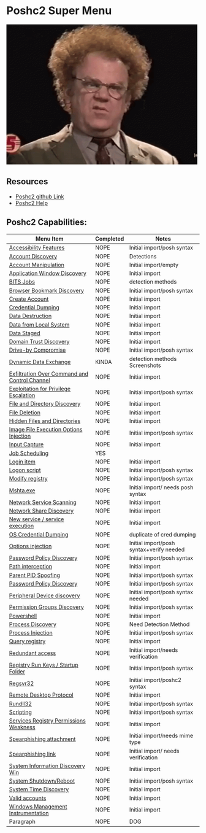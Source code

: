 # Poshc2 Super Menu 

![confusion](../Resources/gifs/confused-no.gif)


## Resources
- [Poshc2 github Link](https://github.com/nettitude/PoshC2)  
- [Poshc2 Help](poshC2_help_v8.md)

## Poshc2 Capabilities:

| Menu Item                                                                       | Completed | Notes                                    |
|---------------------------------------------------------------------------------|-----------|------------------------------------------|
| [Accessibility Features](instructions/Accessibility_features.md)                | NOPE      | Initial import/posh syntax                                      |
| [Account Discovery](instructions/Account_Discovery.md)                          | NOPE      | Detections                               |
| [Account Manipulation](instructions/Account_manipulation.md)                    | NOPE      | Initial import/empty                                      |
| [Application Window Discovery](instructions/Application_windows_discorvery.md)  | NOPE      | Initial import                                      |
| [BITS Jobs](instructions/BITS_Jobs.md)                                          | NOPE      | detection methods                        |
| [Browser Bookmark Discovery](instructions/Browser_bookmark_discovery.md)        | NOPE      | Initial import/posh syntax                                      |
| [Create Account](instructions/Create_account.md)                                | NOPE      | Initial import                                      |
| [Credential Dumping](instructions/Credential_Dumping.md)                        | NOPE      | Initial import                                      |
| [Data Destruction](instructions/Data_destruction.md)                            | NOPE      | Initial import                                      |
| [Data from Local System](instructions/Data_from_local_system.md)                | NOPE      | Initial import                                      |
| [Data Staged](instructions/Data_Staged.md)                                      | NOPE      | Initial import                                      |
| [Domain Trust Discovery](/Poshc2/instructions/Domain_Trust_Discovery.md)        | NOPE      | Initial import                                      |
| [Drive-by Compromise](/Poshc2/instructions/Drive-by_compromise.md)              | NOPE      | Initial import/posh syntax                                      |
| [Dynamic Data Exchange](instructions/Dynamic_Data_Exchange.md)                  | KINDA     | detection methods Screenshots            |
| [Exfiltration Over Command and Control Channel](instructions/Exfiltration_over_command_and_control_channel.md)| NOPE      | Initial import                                      |
| [Exploitation for Privilege Escalation](instructions/Exploitation_for_privilege_escalation.md) | NOPE      | Initial import/posh syntax                                      |
| [File and Directory Discovery](instructions/File_And_Directory_Permissions_Modification.md)    | NOPE      | Initial import                                      |
| [File Deletion](instructions/File_deletion.md)                                  | NOPE      | Initial import                                      |
| [Hidden Files and Directories](instructions/Hidden_files_and_directories.md)    | NOPE      | Initial import                           |
| [Image File Execution Options Injection](/Poshc2/instructions/Image_file_execution_options_injection.md)| NOPE      | Initial import/posh syntax                                      |
| [Input Capture](/Poshc2/instructions/Input_capture.md)                          | NOPE      | Initial import                                      |
| [Job Scheduling](instructions/Job_Scheduling.md)                                | YES       |                                       |
| [Login item](instructions/Login_item.md)                                        | NOPE      | Initial import                           |
| [Logon script](instructions/Logon_Scripts.md)                                   | NOPE      | Initial import/posh syntax         |
| [Modify registry](instructions/Modify_registry.md)                              | NOPE      | Initial import/posh syntax                                      |
| [Mshta.exe](instructions/MSHTA.MD)                                              | NOPE      | Initial import/ needs posh syntax        |
| [Network Service Scanning](/Poshc2/instructions/Network_Service_scanning.md)    | NOPE      | Initial import                                      |
| [Network Share Discovery](instructions/Network_share_discovery.md)              | NOPE      | Initial import                                      |
| [New service / service execution](instructions/New_Service_Server_Execution.md) | NOPE      | Initial import                           |
| [OS Credential Dumping](instructions/Credential_Dumping.md)                     | NOPE      | duplicate of cred dumping                                     |
| [Options injection](instructions/Options_injection.md)                          | NOPE      | Initial import/posh syntax+verify needed |
| [Password Policy Discovery](instructions/Password_policy_discovery.md)          | NOPE      | Initial import/posh syntax                                      |
| [Path interception](instructions/Path_Interception.md)                          | NOPE      | Initial import                                      |
| [Parent PID Spoofing](instructions/Parent_PID_spoofing.md)                      | NOPE      | Initial import/posh syntax                                      |
| [Password Policy Discovery](/Poshc2/instructions/Password_policy_discovery.md)  | NOPE      | Initial import/posh syntax                                      |
| [Peripheral Device discovery](instructions/Peripheral_Device_Discovery.md)      | NOPE      | Initial import/posh syntax needed        |
| [Permission Groups Discovery](/Poshc2/instructions/Permission_groups_discovery.md)| NOPE      | Initial import/posh syntax                                      |
| [Powershell](instructions/PowerShell.md)                                        | NOPE      | Initial import                                      |
| [Process Discovery](instructions/Process_Discovery.md)                          | NOPE      | Need Detection Method                    |
| [Process Injection](instructions/Process_injection.md)                          | NOPE      | Initial import/posh syntax                                      |
| [Query registry](instructions/Query_Registry.md)                                | NOPE      | Initial import                                      |
| [Redundant access](instructions/Reduntant_access.md)                            | NOPE      | Initial import/needs verification                                      |
| [Registry Run Keys / Startup Folder](instructions/Registry_run_keys_startup_folder.md)| NOPE      | Initial import/posh syntax                                      |
| [Regsvr32](/Poshc2/instructions/Regsvr32.md)                                    | NOPE      | Initial import/poshc2 syntax                                      |
| [Remote Desktop Protocol](instructions/Remote_desktop_protocol.md)              | NOPE      | Initial import                                      |
| [Rundll32](instructions/Rundll32.md)                                            | NOPE      | Initial import/posh syntax                                      |
| [Scripting](instructions/Scripting.md)                                          | NOPE      | Initial import/posh syntax                                      |
| [Services Registry Permissions Weakness](Poshc2/instructions/Service_registry_permissions_weakness.md)| NOPE      | Initial import                                      |
| [Spearphishing attachment](instructions/Spearfishing_attachment.md)             | NOPE      | Initial import/needs mime type           |
| [Spearphishing link](instructions/Spearfishing_Link.md)                         | NOPE      | Initial import/ needs verification       |
| [System Information Discovery Win](instructions/System_Information_Discovery_Win.md)| NOPE      | Initial import                                      |
| [System Shutdown/Reboot](instructions/System_shutdown_reboot.md)                | NOPE      | Initial import/posh syntax                                      |
| [System Time Discovery](instructions/System_time_discovery.md)                  | NOPE      | Initial import                                      |
| [Valid accounts](instructions/Valid_accounts.md)                                | NOPE      | Initial import                                      |
| [Windows Management Instrumentation](instructions/Windows_Managment_Instrumentation.md)| NOPE      | Initial import                                      |
| Paragraph                                                                       | NOPE      | DOG                                      |
